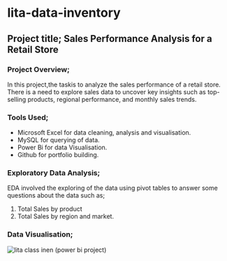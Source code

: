 # lita-data-inventory

## Project title; Sales Performance Analysis for a Retail Store

### Project Overview;
 In this project,the taskis to analyze the sales performance of a retail store. 
 There is a need to explore sales data to uncover key insights such as top-selling products, regional 
performance, and monthly sales trends.

### Tools Used;
- Microsoft Excel for data cleaning, analysis and visualisation.
- MySQL for querying of data.
- Power Bi for data Visualisation.
- Github for portfolio building.


### Exploratory Data Analysis;
EDA involved the exploring of the data using pivot tables to answer some questions about the data such as;
1. Total Sales by product
2. Total Sales by region and market.

### Data Visualisation;

![lita class inen (power bi project)](https://github.com/user-attachments/assets/001cf305-2043-46c9-9bb6-6627942e46a8)
